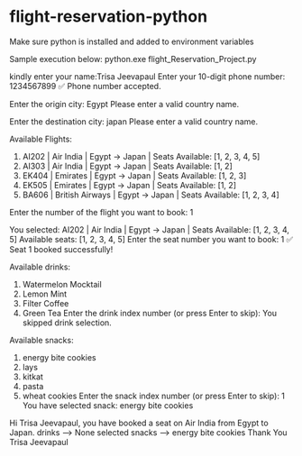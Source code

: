 # flight-reservation-python

Make sure python is installed and added to environment variables

Sample execution below:
python.exe flight_Reservation_Project.py 

kindly enter your name:Trisa Jeevapaul
Enter your 10-digit phone number: 1234567899
✅ Phone number accepted.

Enter the origin city: Egypt
Please enter a valid country name.

Enter the destination city: japan
Please enter a valid country name.

Available Flights:
1. AI202 | Air India | Egypt → Japan | Seats Available: [1, 2, 3, 4, 5]
2. AI303 | Air India | Egypt → Japan | Seats Available: [1, 2]
3. EK404 | Emirates | Egypt → Japan | Seats Available: [1, 2, 3]
4. EK505 | Emirates | Egypt → Japan | Seats Available: [1, 2]
5. BA606 | British Airways | Egypt → Japan | Seats Available: [1, 2, 3, 4]

Enter the number of the flight you want to book: 1

You selected: AI202 | Air India | Egypt → Japan | Seats Available: [1, 2, 3, 4, 5]
Available seats: [1, 2, 3, 4, 5]
Enter the seat number you want to book: 1
✅ Seat 1 booked successfully!

Available drinks:
1. Watermelon Mocktail
2. Lemon Mint
3. Filter Coffee
4. Green Tea
Enter the drink index number (or press Enter to skip): 
You skipped drink selection.

Available snacks:
1. energy bite cookies
2. lays
3. kitkat
4. pasta
5. wheat cookies
Enter the snack index number (or press Enter to skip): 1
You have selected snack: energy bite cookies

Hi Trisa Jeevapaul, you have booked a seat on Air India from Egypt to Japan.
drinks --> None selected
snacks --> energy bite cookies
Thank You Trisa Jeevapaul
